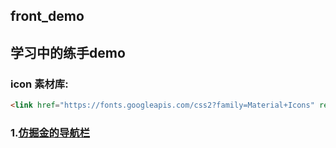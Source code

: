 ## front_demo

## 学习中的练手demo

### icon 素材库:
```html
<link href="https://fonts.googleapis.com/css2?family=Material+Icons" rel="stylesheet">
```

### 1.[仿掘金的导航栏](https://allenxu317.github.io/?https://github.com/allenXu317/front_demo/blob/main/%E4%BB%BF%E6%8E%98%E9%87%91/%E4%BB%BF%E5%86%99%E6%8E%98%E9%87%91%E5%AF%BC%E8%88%AA%E6%A0%8F/index.html)